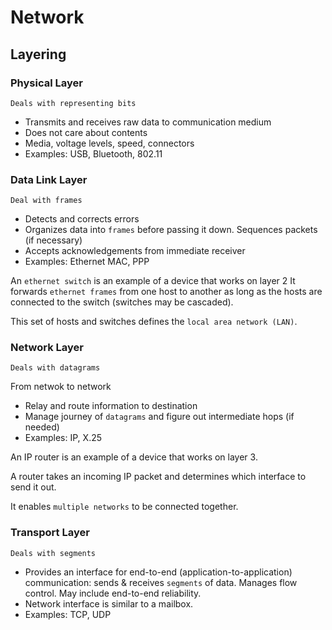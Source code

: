 # Network

## Layering

### Physical Layer

`Deals with representing bits`

* Transmits and receives raw data to communication medium
* Does not care about contents
* Media, voltage levels, speed, connectors
* Examples: USB, Bluetooth, 802.11

### Data Link Layer

`Deal with frames`

* Detects and corrects errors
* Organizes data into `frames` before passing it down. Sequences packets (if necessary)
* Accepts acknowledgements from immediate receiver
* Examples: Ethernet MAC, PPP

An `ethernet switch` is an example of a device that works on layer 2 It forwards `ethernet frames` from one host to another as long as the hosts are connected to the switch (switches may be cascaded). 

This set of hosts and switches defines the `local area network (LAN)`.

### Network Layer

`Deals with datagrams`

From netwok to network 

* Relay and route information to destination
* Manage journey of `datagrams` and figure out intermediate hops (if needed)
* Examples: IP, X.25

An IP router is an example of a device that works on layer 3.

A router takes an incoming IP packet and determines which interface to send it out.

It enables `multiple networks` to be connected together.

### Transport Layer

`Deals with segments`

* Provides an interface for end-to-end (application-to-application) communication: sends & receives `segments` of data. Manages flow control. May include end-to-end reliability.
* Network interface is similar to a mailbox.
* Examples: TCP, UDP
